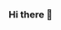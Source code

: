 ### Hi there 👋

<!--
**MJung84/MJung84** is a ✨ _special_ ✨ repository because its `README.md` (this file) appears on your GitHub profile.

Here are some ideas to get you started:

- 🔭 I’m currently working on ... getting startet
- 🌱 I’m currently learning ... the basics
- 👯 I’m looking to collaborate on ... everything interesting
- 🤔 I’m looking for help with ... future projects
- 💬 Ask me about ... anything
- 📫 How to reach me: ... to be added
- ⚡ Fun fact: ...
-->
